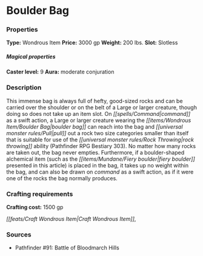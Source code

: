 ﻿---
Title: "Boulder Bag"
Type: "Wondrous Item"
Price: "3000 gp"
Weight: "200 lbs."
Slot: "Slotless"
Caster level: "9"
Aura: "moderate conjuration"
Description: |
  "This immense bag is always full of hefty, good-sized rocks and can be carried over the shoulder or on the belt of a Large or larger creature, though doing so does not take up an item slot. On command as a swift action, a Large or larger creature wearing the _boulder bag_ can reach into the bag and pull out a rock two size categories smaller than itself that is suitable for use of the rock throwing ability (_Pathfinder RPG Bestiary_ 303). No matter how many rocks are taken out, the bag never empties. Furthermore, if a boulder-shaped alchemical item (such as the fiery boulder presented in this article) is placed in the bag, it takes up no weight within the bag, and can also be drawn on command as a swift action, as if it were one of the rocks the bag normally produces."
Crafting cost: "1500 gp"
Sources: "['Pathfinder #91: Battle of Bloodmarch Hills']"
---

# Boulder Bag

### Properties

**Type:** Wondrous Item **Price:** 3000 gp **Weight:** 200 lbs. **Slot:** Slotless

##### Magical properties

**Caster level:** 9 **Aura:** moderate conjuration

### Description

This immense bag is always full of hefty, good-sized rocks and can be carried over the shoulder or on the belt of a Large or larger creature, though doing so does not take up an item slot. On _[[spells/Command|command]]_ as a swift action, a Large or larger creature wearing the _[[items/Wondrous Item/Boulder Bag|boulder bag]]_ can reach into the bag and _[[universal monster rules/Pull|pull]]_ out a rock two size categories smaller than itself that is suitable for use of the _[[universal monster rules/Rock Throwing|rock throwing]]_ ability (Pathfinder RPG Bestiary 303). No matter how many rocks are taken out, the bag never empties. Furthermore, if a boulder-shaped alchemical item (such as the _[[items/Mundane/Fiery boulder|fiery boulder]]_ presented in this article) is placed in the bag, it takes up no weight within the bag, and can also be drawn on _command_ as a swift action, as if it were one of the rocks the bag normally produces.

### Crafting requirements

**Crafting cost:** 1500 gp

_[[feats/Craft Wondrous Item|Craft Wondrous Item]]_,

### Sources

* Pathfinder #91: Battle of Bloodmarch Hills